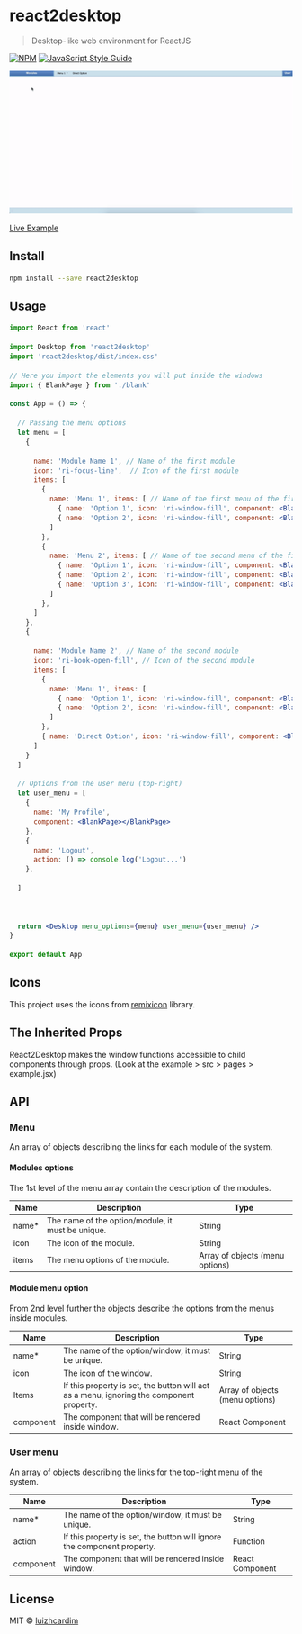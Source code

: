 # react2desktop

> Desktop-like web environment for ReactJS

[![NPM](https://img.shields.io/npm/v/react2desktop.svg)](https://www.npmjs.com/package/react2desktop) [![JavaScript Style Guide](https://img.shields.io/badge/code_style-standard-brightgreen.svg)](https://standardjs.com)


![](d2r.gif)

[Live Example](http://files.luizcardim.com.br/r2d/)

## Install

```bash
npm install --save react2desktop
```

## Usage

```jsx
import React from 'react'

import Desktop from 'react2desktop'
import 'react2desktop/dist/index.css'

// Here you import the elements you will put inside the windows
import { BlankPage } from './blank' 

const App = () => {

  // Passing the menu options
  let menu = [
    {

      name: 'Module Name 1', // Name of the first module
      icon: 'ri-focus-line',  // Icon of the first module
      items: [
        {
          name: 'Menu 1', items: [ // Name of the first menu of the first module
            { name: 'Option 1', icon: 'ri-window-fill', component: <BlankPage></BlankPage> }, // The options from the menu...
            { name: 'Option 2', icon: 'ri-window-fill', component: <BlankPage></BlankPage> },
          ]
        },
        {
          name: 'Menu 2', items: [ // Name of the second menu of the first module
            { name: 'Option 1', icon: 'ri-window-fill', component: <BlankPage></BlankPage> }, // The options from the menu...
            { name: 'Option 2', icon: 'ri-window-fill', component: <BlankPage></BlankPage> },
            { name: 'Option 3', icon: 'ri-window-fill', component: <BlankPage></BlankPage> },
          ]
        },
      ]
    },
    {

      name: 'Module Name 2', // Name of the second module
      icon: 'ri-book-open-fill', // Icon of the second module
      items: [
        {
          name: 'Menu 1', items: [
            { name: 'Option 1', icon: 'ri-window-fill', component: <BlankPage></BlankPage> },
            { name: 'Option 2', icon: 'ri-window-fill', component: <BlankPage></BlankPage> }
          ]
        },
        { name: 'Direct Option', icon: 'ri-window-fill', component: <BlankPage></BlankPage> }
      ]
    }
  ]

  // Options from the user menu (top-right)
  let user_menu = [
    {
      name: 'My Profile',
      component: <BlankPage></BlankPage>
    },
    {
      name: 'Logout',
      action: () => console.log('Logout...')
    },

  ]

  

  return <Desktop menu_options={menu} user_menu={user_menu} />
}

export default App
```

## Icons

This project uses the icons from [remixicon](https://remixicon.com/) library.

## The Inherited Props 

React2Desktop makes the window functions accessible to child components through props. (Look at the example > src > pages > example.jsx)

## API

### Menu
An array of objects describing the links for each module of the system.

#### Modules options

The 1st level of the menu array contain the description of the modules.

|Name|Description|Type|
|----|----|----|
|name*|The name of the option/module, it must be unique.|String|
|icon|The icon of the module.|String|
|items|The menu options of the module.|Array of objects (menu options)|

#### Module menu option
From 2nd level further the objects describe the options from the menus inside modules.

|Name|Description|Type|
|----|----|----|
|name*|The name of the option/window, it must be unique.|String|
|icon|The icon of the window.|String|
|Items|If this property is set, the button will act as a menu, ignoring the component property.|Array of objects (menu options)|
|component|The component that will be rendered inside window.|React Component|


### User menu
An array of objects describing the links for the top-right menu of the system.

|Name|Description|Type|
|----|----|----|
|name*|The name of the option/window, it must be unique.|String|
|action|If this property is set, the button will ignore the component property.|Function|
|component|The component that will be rendered inside window.|React Component|

## License

MIT © [luizhcardim](https://github.com/luizhcardim)
